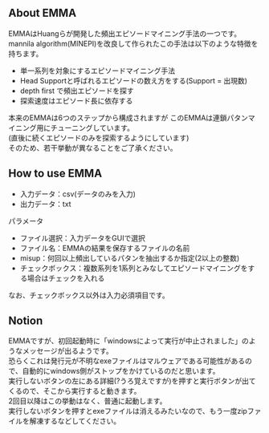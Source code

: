 ## About EMMA

EMMAはHuangらが開発した頻出エピソードマイニング手法の一つです。  
mannila algorithm(MINEPI)を改良して作られたこの手法は以下のような特徴を持ちます。

- 単一系列を対象にするエピソードマイニング手法
- Head Supportと呼ばれるエピソードの数え方をする(Support = 出現数)
- depth first で頻出エピソードを探す
- 探索速度はエピソード長に依存する

本来のEMMAは6つのステップから構成されますが
このEMMAは連鎖パタンマイニング用にチューニングしています。  
(直後に続くエピソードのみを探索するようにしています)  
そのため、若干挙動が異なることをご了承ください。

## How to use EMMA
- 入力データ：csv(データのみを入力)
- 出力データ：txt

パラメータ
- ファイル選択：入力データをGUIで選択
- ファイル名：EMMAの結果を保存するファイルの名前
- misup：何回以上頻出しているパタンを抽出するか指定(2以上の整数)
- チェックボックス：複数系列を1系列とみなしてエピソードマイニングをする場合はチェックを入れる

なお、チェックボックス以外は入力必須項目です。

## Notion
EMMAですが、初回起動時に「windowsによって実行が中止されました」のようなメッセージが出るようです。  
恐らくこれは発行元が不明なexeファイルはマルウェアである可能性があるので、自動的にwindows側がストップをかけているのだと思います。  
実行しないボタンの左にある詳細(?うろ覚えですが)を押すと実行ボタンが出てくるので、そこから実行すると動きます。  
2回目以降はこの挙動はなく、普通に起動します。  
実行しないボタンを押すとexeファイルは消えるみたいなので、もう一度zipファイルを解凍するなどしてください。  
